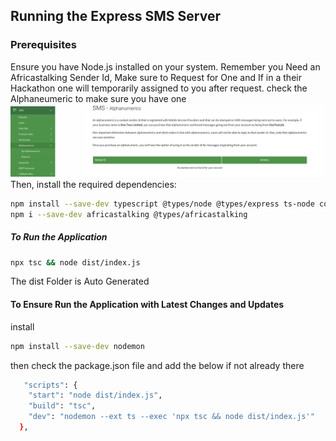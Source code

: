 ## Running the Express SMS Server

### Prerequisites
Ensure you have Node.js installed on your system. 
Remember you Need an Africastalking Sender Id, Make sure to Request for One and If in a their Hackathon one will temporarily assigned to you after request. check the Alphaneumeric to make sure you have one
![alt text](image.png)
Then, install the required dependencies:

```sh
npm install --save-dev typescript @types/node @types/express ts-node cors @types/cors dotenv
npm i --save-dev africastalking @types/africastalking 

```
##### To Run the Application
 ```sh
 npx tsc && node dist/index.js
 ```

 The dist Folder is Auto Generated

 #### To Ensure Run the Application with Latest Changes and Updates 
 install
 ```sh
 npm install --save-dev nodemon
 ```
 then check the package.json file and add the below if not already there
```sh
   "scripts": {
    "start": "node dist/index.js",
    "build": "tsc",
    "dev": "nodemon --ext ts --exec 'npx tsc && node dist/index.js'"
  },
  ```

